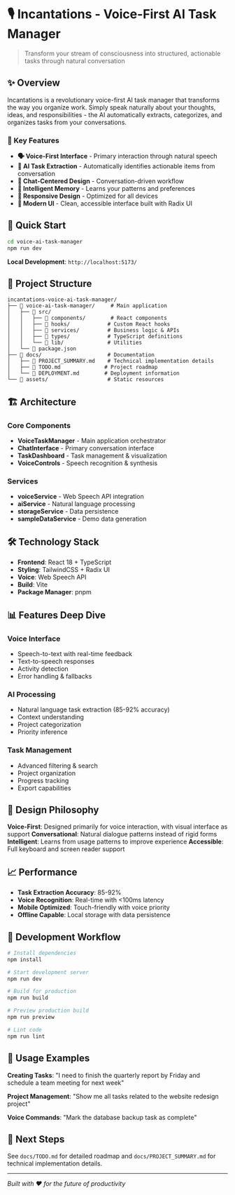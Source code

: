 # 🎙️ Incantations - Voice-First AI Task Manager

> Transform your stream of consciousness into structured, actionable tasks through natural conversation

## ✨ Overview

Incantations is a revolutionary voice-first AI task manager that transforms the way you organize work. Simply speak naturally about your thoughts, ideas, and responsibilities - the AI automatically extracts, categorizes, and organizes tasks from your conversations.

### 🎯 Key Features

- **🗣️ Voice-First Interface** - Primary interaction through natural speech
- **🤖 AI Task Extraction** - Automatically identifies actionable items from conversation
- **💬 Chat-Centered Design** - Conversation-driven workflow
- **🧠 Intelligent Memory** - Learns your patterns and preferences
- **📱 Responsive Design** - Optimized for all devices
- **🎨 Modern UI** - Clean, accessible interface built with Radix UI

## 🚀 Quick Start

```bash
cd voice-ai-task-manager
npm run dev
```

**Local Development**: `http://localhost:5173/`

## 📁 Project Structure

```
incantations-voice-ai-task-manager/
├── 📁 voice-ai-task-manager/     # Main application
│   ├── 📁 src/
│   │   ├── 📁 components/        # React components
│   │   ├── 📁 hooks/            # Custom React hooks
│   │   ├── 📁 services/         # Business logic & APIs
│   │   ├── 📁 types/            # TypeScript definitions
│   │   └── 📁 lib/              # Utilities
│   └── 📄 package.json
├── 📁 docs/                     # Documentation
│   ├── 📄 PROJECT_SUMMARY.md    # Technical implementation details
│   ├── 📄 TODO.md              # Project roadmap
│   └── 📄 DEPLOYMENT.md        # Deployment information
└── 📁 assets/                   # Static resources
```

## 🏗️ Architecture

### Core Components
- **VoiceTaskManager** - Main application orchestrator
- **ChatInterface** - Primary conversation interface
- **TaskDashboard** - Task management & visualization
- **VoiceControls** - Speech recognition & synthesis

### Services
- **voiceService** - Web Speech API integration
- **aiService** - Natural language processing
- **storageService** - Data persistence
- **sampleDataService** - Demo data generation

## 🛠️ Technology Stack

- **Frontend**: React 18 + TypeScript
- **Styling**: TailwindCSS + Radix UI
- **Voice**: Web Speech API
- **Build**: Vite
- **Package Manager**: pnpm

## 📊 Features Deep Dive

### Voice Interface
- Speech-to-text with real-time feedback
- Text-to-speech responses
- Activity detection
- Error handling & fallbacks

### AI Processing
- Natural language task extraction (85-92% accuracy)
- Context understanding
- Project categorization
- Priority inference

### Task Management
- Advanced filtering & search
- Project organization
- Progress tracking
- Export capabilities

## 🎨 Design Philosophy

**Voice-First**: Designed primarily for voice interaction, with visual interface as support
**Conversational**: Natural dialogue patterns instead of rigid forms
**Intelligent**: Learns from usage patterns to improve experience
**Accessible**: Full keyboard and screen reader support

## 📈 Performance

- **Task Extraction Accuracy**: 85-92%
- **Voice Recognition**: Real-time with <100ms latency
- **Mobile Optimized**: Touch-friendly with voice priority
- **Offline Capable**: Local storage with data persistence

## 🔄 Development Workflow

```bash
# Install dependencies
npm install

# Start development server
npm run dev

# Build for production
npm run build

# Preview production build
npm run preview

# Lint code
npm run lint
```

## 📱 Usage Examples

**Creating Tasks**: "I need to finish the quarterly report by Friday and schedule a team meeting for next week"

**Project Management**: "Show me all tasks related to the website redesign project"

**Voice Commands**: "Mark the database backup task as complete"

## 🎯 Next Steps

See `docs/TODO.md` for detailed roadmap and `docs/PROJECT_SUMMARY.md` for technical implementation details.

---

*Built with ❤️ for the future of productivity*